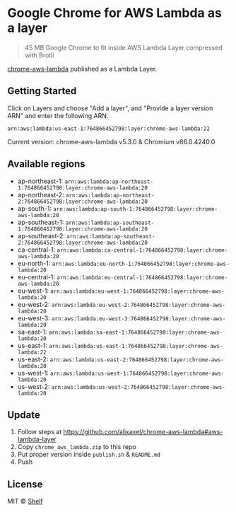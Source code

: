 # Google Chrome for AWS Lambda as a layer

> 45 MB Google Chrome to fit inside AWS Lambda Layer compressed with Brotli

[chrome-aws-lambda](https://github.com/alixaxel/chrome-aws-lambda) published as a Lambda Layer.

## Getting Started

Click on Layers and choose "Add a layer", and "Provide a layer version
ARN" and enter the following ARN.

```
arn:aws:lambda:us-east-1:764866452798:layer:chrome-aws-lambda:22
```

Current version: chrome-aws-lambda v5.3.0 & Chromium v86.0.4240.0

## Available regions

* ap-northeast-1: `arn:aws:lambda:ap-northeast-1:764866452798:layer:chrome-aws-lambda:20`
* ap-northeast-2: `arn:aws:lambda:ap-northeast-2:764866452798:layer:chrome-aws-lambda:20`
* ap-south-1: `arn:aws:lambda:ap-south-1:764866452798:layer:chrome-aws-lambda:20`
* ap-southeast-1: `arn:aws:lambda:ap-southeast-1:764866452798:layer:chrome-aws-lambda:20`
* ap-southeast-2: `arn:aws:lambda:ap-southeast-2:764866452798:layer:chrome-aws-lambda:20`
* ca-central-1: `arn:aws:lambda:ca-central-1:764866452798:layer:chrome-aws-lambda:20`
* eu-north-1: `arn:aws:lambda:eu-north-1:764866452798:layer:chrome-aws-lambda:20`
* eu-central-1: `arn:aws:lambda:eu-central-1:764866452798:layer:chrome-aws-lambda:20`
* eu-west-1: `arn:aws:lambda:eu-west-1:764866452798:layer:chrome-aws-lambda:20`
* eu-west-2: `arn:aws:lambda:eu-west-2:764866452798:layer:chrome-aws-lambda:20`
* eu-west-3: `arn:aws:lambda:eu-west-3:764866452798:layer:chrome-aws-lambda:20`
* sa-east-1: `arn:aws:lambda:sa-east-1:764866452798:layer:chrome-aws-lambda:20`
* us-east-1: `arn:aws:lambda:us-east-1:764866452798:layer:chrome-aws-lambda:22`
* us-east-2: `arn:aws:lambda:us-east-2:764866452798:layer:chrome-aws-lambda:20`
* us-west-1: `arn:aws:lambda:us-west-1:764866452798:layer:chrome-aws-lambda:20`
* us-west-2: `arn:aws:lambda:us-west-2:764866452798:layer:chrome-aws-lambda:20`


## Update

1. Follow steps at https://github.com/alixaxel/chrome-aws-lambda#aws-lambda-layer
2. Copy `chrome_aws_lambda.zip` to this repo
3. Put proper version inside `publish.sh` & `README.md`
4. Push

## License

MIT © [Shelf](https://shelf.io)
